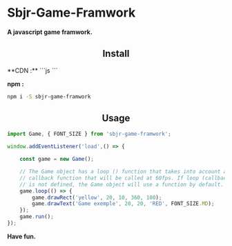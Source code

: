 # Sbjr-Game-Framwork

**A javascript game framwork.**

<h2 align="center">Install</h2>
**CDN :**
```js
<script type="text/javascript" src="https://unpkg.com/sbjr-game-framwork@latest"></script>
```

**npm :**
```bash
npm i -S sbjr-game-framwork
```
<h2 align="center">Usage</h2>

```js
import Game, { FONT_SIZE } from 'sbjr-game-framwork';

window.addEventListener('load',() => {

	const game = new Game();

	// The Game object has a loop () function that takes into account a
	// callback function that will be called at 60fps. If loop (callback);
	// is not defined, the Game object will use a function by default.
	game.loop(() => {
		game.drawRect('yellow', 20, 10, 360, 100);
		game.drawText('Game exemple', 20, 20, 'RED', FONT_SIZE.MD);
	});
	game.run();
});
```

**Have fun.**
